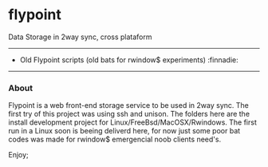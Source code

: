 # flypoint


Data Storage in 2way sync, cross plataform

------

* Old Flypoint scripts (old bats for rwindow$ experiments) :finnadie: 

-----

### About

Flypoint is a web front-end storage service to be used in 2way sync. The first try of this project was using ssh and unison. The folders here are the install development project for Linux/FreeBsd/MacOSX/Rwindows.
The first run in a Linux soon is beeing deliverd here, for now just some poor bat codes was made for rwindow$ emergencial noob clients need's.

Enjoy; 

